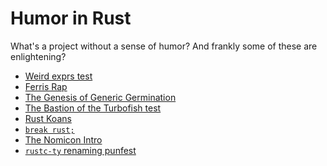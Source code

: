 # Humor in Rust

What's a project without a sense of humor? And frankly some of these are
enlightening?

- [Weird exprs test](https://github.com/rust-lang/rust/blob/master/src/test/ui/weird-exprs.rs)
- [Ferris Rap](http://fitzgeraldnick.com/2018/12/13/rust-raps.html)
- [The Genesis of Generic Germination](https://github.com/rust-lang/rust/pull/53645#issue-210543221)
- [The Bastion of the Turbofish test](https://github.com/rust-lang/rust/blob/79d8a0fcefa5134db2a94739b1d18daa01fc6e9f/src/test/ui/bastion-of-the-turbofish.rs)
- [Rust Koans](https://users.rust-lang.org/t/rust-koans/2408)
- [`break rust;`](https://play.rust-lang.org/?version=stable&mode=debug&edition=2018&gist=0ab2bd6a9d722e0f05a95e2a5dcf89cc)
- [The Nomicon Intro](https://doc.rust-lang.org/stable/nomicon/)
- [`rustc-ty` renaming punfest](https://rust-lang.zulipchat.com/#narrow/stream/131828-t-compiler/topic/rustc-ty.20naming.20bikeshed.20.2F.20punfest.20%28was.3A.20design.20meeting.202.2E.2E.2E/near/189906455)
